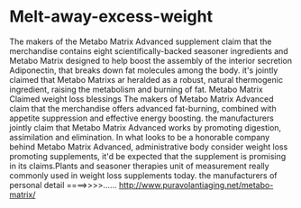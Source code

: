 # Melt-away-excess-weight
The makers of the Metabo Matrix Advanced supplement claim that the merchandise contains eight scientifically-backed seasoner ingredients and Metabo Matrix designed to help boost the assembly of the interior secretion Adiponectin, that breaks down fat molecules among the body. it's jointly claimed that Metabo Matrixs ar heralded as a robust, natural thermogenic ingredient, raising the metabolism and burning of fat. Metabo Matrix Claimed weight loss blessings The makers of Metabo Matrix Advanced claim that the merchandise offers advanced fat-burning, combined with appetite suppression and effective energy boosting. the manufacturers jointly claim that Metabo Matrix Advanced works by promoting digestion, assimilation and elimination. In what looks to be a honorable company behind Metabo Matrix Advanced, administrative body consider weight loss promoting supplements, it'd be expected that the supplement is promising in its claims.Plants and seasoner therapies unit of measurement really commonly used in weight loss supplements today. the manufacturers of   personal detail ====>>>>...... http://www.puravolantiaging.net/metabo-matrix/
